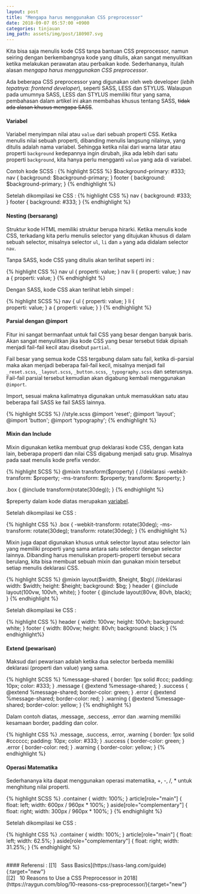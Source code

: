 ```yaml
---
layout: post
title: "Mengapa harus menggunakan CSS preprocessor"
date: 2018-09-07 05:57:00 +0900
categories: tinjauan
img_path: assets/img/post/180907.svg
---
```


Kita bisa saja menulis kode CSS tanpa bantuan CSS preprocessor, namun seiring dengan berkembangnya kode yang ditulis, akan sangat menyulitkan ketika melakukan perawatan atau perbaikan kode. Sederhananya, itulah alasan _mengapa harus menggunakan CSS preprocessor_.

Ada beberapa CSS preprocessor yang digunakan oleh web developer (_lebih tepatnya: frontend developer_), seperti SASS, LESS dan STYLUS. Walaupun pada umumnya SASS, LESS dan STYLUS memiliki fitur yang sama, pembahasan dalam artikel ini akan membahas khusus tentang SASS, <del>tidak ada alasan khusus mengapa SASS</del>.   

#### Variabel
Variabel menyimpan nilai atau `value` dari sebuah properti CSS. Ketika menulis nilai sebuah properti, dibanding menulis langsung nilainya, yang ditulis adalah nama variabel. Sehingga ketika nilai dari warna latar atau properti `background` kedepannya ingin dirubah, jika ada lebih dari satu properti `background`, kita hanya perlu mengganti `value` yang ada di variabel.

Contoh kode SCSS : 
{% highlight SCSS %}
$background-primary: #333;
nav {
    background: $background-primary;
  }
footer {
    background: $background-primary;
  }
{% endhighlight %}

Setelah dikompilasi ke CSS : 
{% highlight CSS %}
nav {
    background: #333;
  }
footer {
    background: #333;
  }
{% endhighlight %}

#### Nesting (bersarang)
Struktur kode HTML memiliki struktur berupa hirarki. Ketika menulis kode CSS, terkadang kita perlu menulis selector yang ditujukan khusus di dalam sebuah selector, misalnya selector `ul`, `li` dan `a` yang ada didalam selector `nav`. 

Tanpa SASS, kode CSS yang ditulis akan terlihat seperti ini : 

{% highlight CSS %}
nav ul {
  properti: value;
  }
nav li {
  properti: value;
  }
nav a {
  properti: value;
  }
{% endhighlight %}

Dengan SASS, kode CSS akan terlihat lebih simpel : 

{% highlight SCSS %}
nav {
  ul {
      properti: value;
  }
  li {  
      properti: value; 
  }
  a {
     properti: value;
  }
}
{% endhighlight %}

#### Parsial dengan @import

Fitur ini sangat bermanfaat untuk fail CSS yang besar dengan banyak baris. Akan sangat menyulitkan jika kode CSS yang besar tersebut tidak dipisah menjadi fail-fail kecil atau disebut `partial`.

Fail besar yang semua kode CSS tergabung dalam satu fail, ketika di-parsial maka akan menjadi beberapa fail-fail kecil, misalnya menjadi fail  `_reset.scss`, `_layout.scss`, `_button.scss`, `_typography.scss` dan seterusnya. 
Fail-fail parsial tersebut kemudian akan digabung kembali menggunakan `@import`. 

Import, sesuai makna kalimatnya digunakan untuk memasukkan satu atau beberapa fail SASS ke fail SASS lainnya. 

{% highlight SCSS %}
//style.scss
@import 'reset';
@import 'layout';
@import 'button';
@import 'typography';
{% endhighlight %}

#### Mixin dan Include
Mixin digunakan ketika membuat grup deklarasi kode CSS, dengan kata lain, beberapa properti dan nilai CSS digabung menjadi satu grup. Misalnya pada saat menulis kode prefix vendor.    

{% highlight SCSS %}
@mixin transform($property) {
  //deklarasi
  -webkit-transform: $property;
      -ms-transform: $property;
          transform: $property;
  }

.box { 
  @include transform(rotate(30deg)); 
  }
{% endhighlight %}

$preperty dalam kode diatas merupakan [variabel](#variabel).

Setelah dikompilasi ke CSS : 

{% highlight CSS %}
.box {
  -webkit-transform: rotate(30deg);
  -ms-transform: rotate(30deg);
  transform: rotate(30deg);
}
{% endhighlight %}

Mixin juga dapat digunakan khusus untuk selector layout atau selector lain yang memiliki properti yang sama antara satu selector dengan selector lainnya. Dibanding harus menuliskan properti-properti tersebut secara berulang, kita bisa membuat sebuah mixin dan gunakan mixin tersebut setiap menulis deklarasi CSS.  

{% highlight SCSS %}
@mixin layout($width, $height, $bg){
  //deklarasi
  width: $width; 
  height: $height;
  background: $bg;
}
header {
  @include layout(100vw, 100vh, white);
}
footer {
  @include layout(80vw, 80vh, black);
}
{% endhighlight %}

Setelah dikompilasi ke CSS : 

{% highlight CSS %}
header {
  width: 100vw;
  height: 100vh;
  background: white;
}
footer {
  width: 800vw;
  height: 80vh;
  background: black;
}
{% endhighlight%}

#### Extend (pewarisan)
Maksud dari pewarisan adalah ketika dua selector berbeda memiliki deklarasi (properti dan value) yang sama. 

{% highlight SCSS %}
%message-shared {
  border: 1px solid #ccc;
  padding: 10px;
  color: #333;
}
.message {
  @extend %message-shared;
}
.success {
  @extend %message-shared;
  border-color: green;
}
.error {
  @extend %message-shared;
  border-color: red;
}
.warning {
  @extend %message-shared;
  border-color: yellow;
}
{% endhighlight %}

Dalam contoh diatas, .message, .seccess, .error dan .warning memiliki kesamaan border, padding dan color. 

{% highlight CSS %}
.message, .success, .error, .warning {
  border: 1px solid #cccccc;
  padding: 10px;
  color: #333;
}
.success {
  border-color: green;
}
.error {
  border-color: red;
}
.warning {
  border-color: yellow;
}
{% endhighlight %}

#### Operasi Matematika

Sederhananya kita dapat menggunakan operasi matematika, +, -, /, * untuk menghitung nilai properti.

{% highlight SCSS %}
.container { width: 100%; }
article[role="main"] {
  float: left;
  width: 600px / 960px * 100%;
}
aside[role="complementary"] {
  float: right;
  width: 300px / 960px * 100%;
}
{% endhighlight %}

Setelah dikompilasi ke CSS : 

{% highlight CSS %}
.container {
  width: 100%;
}
article[role="main"] {
  float: left;
  width: 62.5%;
}
aside[role="complementary"] {
  float: right;
  width: 31.25%;
}
{% endhighlight %}

<br>
#### Referensi : 
[[1] &nbsp; Sass Basics](https://sass-lang.com/guide){:target="new"}<br>
[[2] &nbsp; 10 Reasons to Use a CSS Preprocessor in 2018](https://raygun.com/blog/10-reasons-css-preprocessor/){:target="new"}<br>